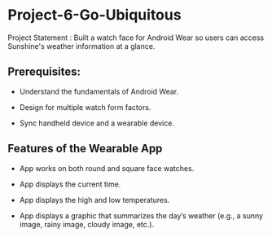 # Project-6-Go-Ubiquitous

Project Statement : Built a watch face for Android Wear so users can access Sunshine's weather information at a glance.

## Prerequisites:
* Understand the fundamentals of Android Wear.

* Design for multiple watch form factors.

* Sync handheld device and a wearable device.

## Features of the Wearable App

* App works on both round and square face watches.

* App displays the current time.

* App displays the high and low temperatures.

* App displays a graphic that summarizes the day’s weather (e.g., a sunny image, rainy image, cloudy image, etc.). 



